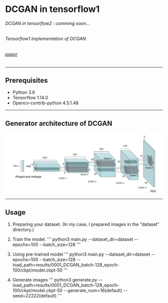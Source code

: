 # DCGAN in tensorflow1
###### DCGAN in tensorflow2 : comming soon...
###### Tensorflow1 implementation of DCGAN.
###### [paper](https://arxiv.org/pdf/1511.06434.pdf)
----------------
## Prerequisites
- Python 3.6
- Tensorflow 1.14.0
- Opencv-contrib-python 4.5.1.48

----------------
## Generator architecture of DCGAN

![](https://github.com/Hwa-Jong/DCGAN/blob/main/img/Generator(DCGAN).png)

----------------
## Usage

1. Preparing your dataset. (In my case, I prepared images in the "dataset" directory.)

2. Train the model.
'''
python3 main.py --dataset_dir=dataset --epochs=100 --batch_size=128
'''
3. Using pre-trained model
'''
  python3 main.py --dataset_dir=dataset --epochs=100 --batch_size=128 --load_path=results/0001_DCGAN_batch-128_epoch-100/ckpt/model.ckpt-50
'''  
4. Generate images
'''
  python3 generate.py --load_path=results/0001_DCGAN_batch-128_epoch-100/ckpt/model.ckpt-50 --generate_num=16(default) --seed=22222(default)
'''
